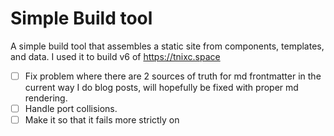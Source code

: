 # Simple Build tool

A simple build tool that assembles a static site from components, templates, and data. I used it to build v6 of https://tnixc.space

- [ ] Fix problem where there are 2 sources of truth for md frontmatter in the current way I do blog posts, will hopefully be fixed with proper md rendering.
- [ ] Handle port collisions.
- [ ] Make it so that it fails more strictly on <Template>.
- [ ] Handle failure to parse json.
- [ ] Even better error messages that point out the exact line and file.
- [ ] Keep some elements loaded to avoid reading from disk every time.
- [ ] Switch to using a .config file
- [ ] Proper escaping from {}, "", etc. (?)
- [ ] Implement MD rendering (external lib) from .md files. Not needed tho maybe?
- [ ] Look into testing (tons of edge cases)
- [ ] OG Image and meta generation, especially for markdown posts
- [ ] Give warnings for unused and not found components
- [ ] CSS scoping in components but waiting for @scope general support , so just use tailwind for now
- [ ] Type safety-ish warnings when template doesn't match data
- [ ] Cache what has changed with hashing so no need to rebuild if stuff is same. -> can massively speed it up if lots of templating.
- [ ] Improve flexibility w/ markdown syntax highlighting theme
- [x] Check for circular deps.
- [x] Watcher or HMR (it was not as complicated as I thought, hell yeah)
- [x] Actually good logs with color, status, etc.
- [x] <markdown> component
- [x] Commands such as dev, build, new.
- [x] Props and slots
- [x] Make it so it ignores commented out lines.
- [x] The error handling is abysmal. Mainly due to me using unwrap(), Result type and ? everywhere. - more work to be done but it's in an ok state for now
- [x] Speed tests.
- [x] Get templates working
- [x] Get components working
- [x] Copy files from /public to /dist

documentation coming soon, once I get markdown stuff working?